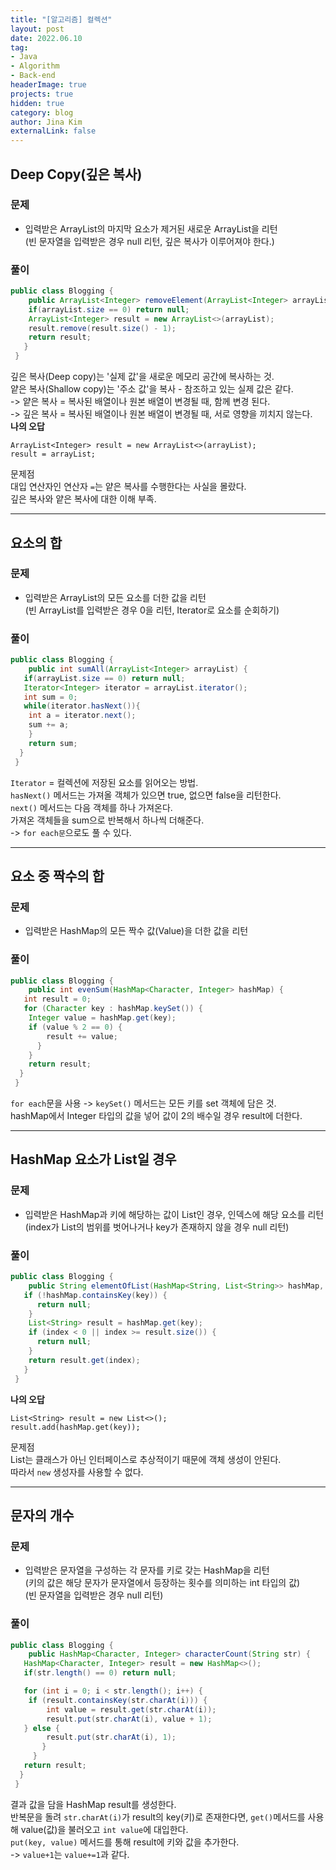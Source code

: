 ```yaml
---
title: "[알고리즘] 컬렉션"
layout: post
date: 2022.06.10
tag:
- Java
- Algorithm
- Back-end
headerImage: true
projects: true
hidden: true 
category: blog
author: Jina Kim
externalLink: false
---
```


## Deep Copy(깊은 복사)
### 문제  
- 입력받은 ArrayList의 마지막 요소가 제거된 새로운 ArrayList을 리턴   
(빈 문자열을 입력받은 경우 null 리턴, 깊은 복사가 이루어져야 한다.)  

### 풀이  
```java
public class Blogging {
	public ArrayList<Integer> removeElement(ArrayList<Integer> arrayList) {
    if(arrayList.size == 0) return null;
    ArrayList<Integer> result = new ArrayList<>(arrayList);
    result.remove(result.size() - 1);
    return result;
   }
 }
``` 
깊은 복사(Deep copy)는 '실제 값'을 새로운 메모리 공간에 복사하는 것.  
얕은 복사(Shallow copy)는 '주소 값'을 복사 - 참조하고 있는 실제 값은 같다.   
-> 얕은 복사 = 복사된 배열이나 원본 배열이 변경될 때, 함께 변경 된다.  
-> 깊은 복사 = 복사된 배열이나 원본 배열이 변경될 때, 서로 영향을 끼치지 않는다.  
**나의 오답**   
```
ArrayList<Integer> result = new ArrayList<>(arrayList);
result = arrayList;
```
문제점  
대입 연산자인 연산자 `=`는 얕은 복사를 수행한다는 사실을 몰랐다.  
깊은 복사와 얕은 복사에 대한 이해 부족.  

-----
## 요소의 합
### 문제  
- 입력받은 ArrayList의 모든 요소를 더한 값을 리턴   
(빈 ArrayList를 입력받은 경우 0을 리턴, Iterator로 요소를 순회하기)  

### 풀이  
```java
public class Blogging {
	public int sumAll(ArrayList<Integer> arrayList) {
   if(arrayList.size == 0) return null;
   Iterator<Integer> iterator = arrayList.iterator();
   int sum = 0;
   while(iterator.hasNext()){
   	int a = iterator.next();
    sum += a;
    }
    return sum;
  }
 }
```
`Iterator` = 컬렉션에 저장된 요소를 읽어오는 방법.  
`hasNext()` 메서드는 가져올 객체가 있으면 true, 없으면 false을 리턴한다.  
`next()` 메서드는 다음 객체를 하나 가져온다.  
가져온 객체들을 sum으로 반복해서 하나씩 더해준다.  
-> `for each문`으로도 풀 수 있다.  

-----
## 요소 중 짝수의 합
### 문제  
- 입력받은 HashMap의 모든 짝수 값(Value)을 더한 값을 리턴  

### 풀이  
```java
public class Blogging {
	public int evenSum(HashMap<Character, Integer> hashMap) {
   int result = 0;
   for (Character key : hashMap.keySet()) {
   	Integer value = hashMap.get(key);
    if (value % 2 == 0) {
    	result += value;
      }
    }
    return result;
  }
 }
```
`for each`문을 사용 -> `keySet()` 메서드는 모든 키를 set 객체에 담은 것.  
hashMap에서 Integer 타입의 값을 넣어 값이 2의 배수일 경우 result에 더한다.  

-----
## HashMap 요소가 List일 경우
### 문제  
- 입력받은 HashMap과 키에 해당하는 값이 List인 경우, 인덱스에 해당 요소를 리턴   
(index가 List의 범위를 벗어나거나 key가 존재하지 않을 경우 null 리턴)     

### 풀이  
```java
public class Blogging {
	public String elementOfList(HashMap<String, List<String>> hashMap, String key, int index) {
   if (!hashMap.containsKey(key)) {
      return null;
    }
    List<String> result = hashMap.get(key);
    if (index < 0 || index >= result.size()) {
      return null;
    }
    return result.get(index);
   }
 }
```
   
**나의 오답**   
```
List<String> result = new List<>();
result.add(hashMap.get(key));
```

문제점  
List는 클래스가 아닌 인터페이스로 추상적이기 때문에 객체 생성이 안된다.  
따라서 `new` 생성자를 사용할 수 없다.  

-----
## 문자의 개수
### 문제  
- 입력받은 문자열을 구성하는 각 문자를 키로 갖는 HashMap을 리턴  
(키의 값은 해당 문자가 문자열에서 등장하는 횟수를 의미하는 int 타입의 값)  
(빈 문자열을 입력받은 경우 null 리턴)  

### 풀이  
```java
public class Blogging {
	public HashMap<Character, Integer> characterCount(String str) {
   HashMap<Character, Integer> result = new HashMap<>();
   if(str.length() == 0) return null;

   for (int i = 0; i < str.length(); i++) {
   	if (result.containsKey(str.charAt(i))) {
    	int value = result.get(str.charAt(i));
        result.put(str.charAt(i), value + 1); 
   } else {
    	result.put(str.charAt(i), 1);
       }
     }
   return result;
  }
 }
```
결과 값을 담을 HashMap result를 생성한다.  
반복문을 돌려 `str.charAt(i)`가 result의 key(키)로 존재한다면, `get()`메서드를 사용해 value(값)을 불러오고 `int value`에 대입한다.  
`put(key, value)` 메서드를 통해 result에 키와 값을 추가한다.  
-> `value+1`는 `value+=1`과 같다.
